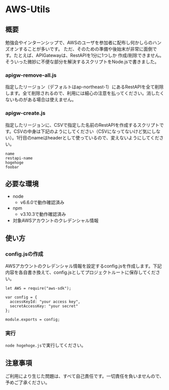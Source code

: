 # AWS-Utils
## 概要
勉強会やインターンシップで、AWSのユーザを参加者に配布し何かしらのハンズオンすることが多いです。
ただ、そのための準備や後始末が非常に面倒です。たとえば、APIGatewayは、RestAPIを1分に1つしか
作成/削除できません。そういった微妙に不便な部分を解決するスクリプトをNode.jsで書きました。

### apigw-remove-all.js
指定したリージョン（デフォルトはap-northeast-1）にあるRestAPIを全て削除します。全て削除されるので、利用には細心の注意を払ってください。消したくないものがある場合は使えません。

### apigw-create.js
指定したリージョンに、CSVで指定した名前のRestAPIを作成するスクリプトです。CSVの中身は下記のようにしてください（CSVになってないけど気にしない）。1行目のnameはheaderとして使っているので、変えないようにしてください。

```
name
restapi-name
hogehoge
foobar
```

## 必要な環境
- node
  - v6.6.0で動作確認済み
- npm
  - v3.10.3で動作確認済み
- 対象AWSアカウントのクレデンシャル情報  

## 使い方
### config.jsの作成
AWSアカウントのクレデンシャル情報を設定するconfig.jsを作成します。下記内容を各自書き換えて、config.jsとしてプロジェクトルートに保存してください。

```
let AWS = require("aws-sdk");

var config = {
  accessKeyId: "your access key",
  secretAccessKey: "your secret"
};

module.exports = config;
```

### 実行
`node hogehoge.js`で実行してください。

## 注意事項
ご利用により生じた問題は、すべて自己責任です。一切責任を負いませんので、予めご了承ください。
